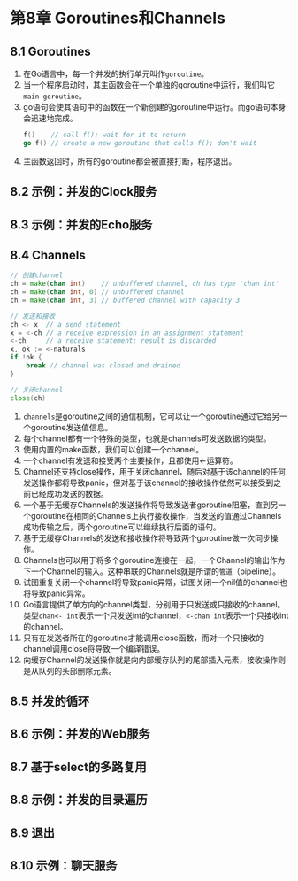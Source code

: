 # 第8章 Goroutines和Channels

## 8.1 Goroutines
1. 在Go语言中，每一个并发的执行单元叫作`goroutine`。
2. 当一个程序启动时，其主函数会在一个单独的goroutine中运行，我们叫它`main goroutine`。
3. go语句会使其语句中的函数在一个新创建的goroutine中运行。而go语句本身会迅速地完成。
   ```go
   f()    // call f(); wait for it to return
   go f() // create a new goroutine that calls f(); don't wait
   ```
4. 主函数返回时，所有的goroutine都会被直接打断，程序退出。

## 8.2 示例：并发的Clock服务

## 8.3 示例：并发的Echo服务

## 8.4 Channels
   ```go
   // 创建channel
   ch = make(chan int)    // unbuffered channel, ch has type 'chan int'
   ch = make(chan int, 0) // unbuffered channel
   ch = make(chan int, 3) // buffered channel with capacity 3
   
   // 发送和接收
   ch <- x  // a send statement
   x = <-ch // a receive expression in an assignment statement
   <-ch     // a receive statement; result is discarded
   x, ok := <-naturals
   if !ok {
       break // channel was closed and drained
   }
   
   // 关闭channel
   close(ch)
   ```
1. `channels`是goroutine之间的通信机制，它可以让一个goroutine通过它给另一个goroutine发送值信息。
2. 每个channel都有一个特殊的类型，也就是channels可发送数据的类型。
3. 使用内置的make函数，我们可以创建一个channel。
4. 一个channel有发送和接受两个主要操作，且都使用<-运算符。
5. Channel还支持close操作，用于关闭channel，随后对基于该channel的任何发送操作都将导致panic，但对基于该channel的接收操作依然可以接受到之前已经成功发送的数据。
6. 一个基于无缓存Channels的发送操作将导致发送者goroutine阻塞，直到另一个goroutine在相同的Channels上执行接收操作，当发送的值通过Channels成功传输之后，两个goroutine可以继续执行后面的语句。
7. 基于无缓存Channels的发送和接收操作将导致两个goroutine做一次同步操作。
8. Channels也可以用于将多个goroutine连接在一起，一个Channel的输出作为下一个Channel的输入。这种串联的Channels就是所谓的`管道`（pipeline）。
9. 试图重复关闭一个channel将导致panic异常，试图关闭一个nil值的channel也将导致panic异常。
10. Go语言提供了单方向的channel类型，分别用于只发送或只接收的channel。类型`chan<- int`表示一个只发送int的channel，`<-chan int`表示一个只接收int的channel。
11. 只有在发送者所在的goroutine才能调用close函数，而对一个只接收的channel调用close将导致一个编译错误。
12. 向缓存Channel的发送操作就是向内部缓存队列的尾部插入元素，接收操作则是从队列的头部删除元素。

## 8.5 并发的循环

## 8.6 示例：并发的Web服务

## 8.7 基于select的多路复用

## 8.8 示例：并发的目录遍历

## 8.9 退出

## 8.10 示例：聊天服务